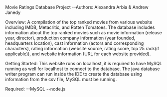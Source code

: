 ﻿Movie Ratings Database Project
--Authors: Alexandra Arbia & Andrew Janedy


Overview:
	A compilation of the top ranked movies from various website including IMDB, Metacritic, and Rotten Tomatoes. 
	The database includes information about the top ranked movies such as movie information (release year, director), production
	company information (year founded, headquarters location), cast information (actors and corresponding characters), rating
	information (website source, rating score, top 25 rack(if applicable)), and website information (URL for each website provided).

Getting Started:
	This website runs on localhost, it is required to have MySQL running as well for localhost to connect to the database.
	The java database writer program can run inside the IDE to create the database using information from the csv file,
	MySQL must be running.
 
 Required:
  	--MySQL
    	--node.js
      		

